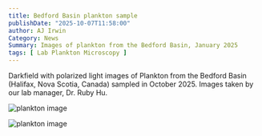 ```yaml
---
title: Bedford Basin plankton sample
publishDate: "2025-10-07T11:58:00"
author: AJ Irwin
Category: News
Summary: Images of plankton from the Bedford Basin, January 2025
tags: [ Lab Plankton Microscopy ]
---
```


Darkfield with polarized light images of Plankton from the Bedford Basin (Halifax, Nova Scotia, Canada) sampled in October 2025. Images  taken by our
lab manager, Dr. Ruby Hu.


![plankton image](/images/bedford-basin/5m_DF.png)

![plankton image](/images/bedford-basin/10m_DF.png)


